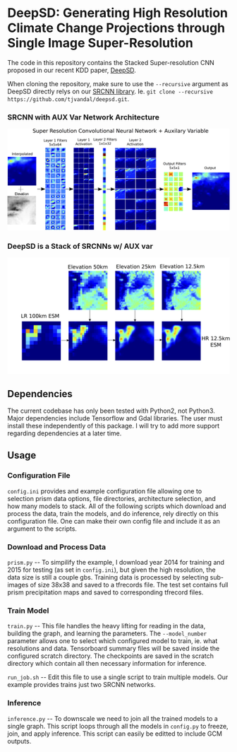 # DeepSD: Generating High Resolution Climate Change Projections through Single Image Super-Resolution

The code in this repository contains the Stacked Super-resolution CNN proposed in our recent KDD paper, [DeepSD](http://www.kdd.org/kdd2017/papers/view/deepsd-generating-high-resolution-climate-change-projections-through-single). 

When cloning the repository, make sure to use the `--recursive` argument as DeepSD directly relys on our [SRCNN library](https://github.com/tjvandal/srcnn-tensorflow). Ie. `git clone --recursive https://github.com/tjvandal/deepsd.git`. 

### SRCNN with AUX Var Network Architecture
![Alt text](deepsd-network.png?raw=true)

### DeepSD is a Stack of SRCNNs w/ AUX var
![Alt text](deepsdflow.png?raw=true)

## Dependencies

The current codebase has only been tested with Python2, not Python3. Major dependencies include Tensorflow and Gdal libraries.
The user must install these independently of this package.  I will try to add more support regarding dependencies at a later time.

## Usage

### Configuration File

`config.ini` provides and example configuration file allowing one to selection prism data options, file directories, architecture selection, and how many models to stack. All of the following scripts which download and process the data, train the models, and do inference, rely directly on this configuration file.  One can make their own config file and include it as an argument to the scripts.

### Download and Process Data 
 
`prism.py` -- To simpilify the example, I download year 2014 for training and 2015 for testing (as set in `config.ini`), but given the high resolution, the data size is still a couple gbs. Training data is processed by selecting sub-images of size 38x38 and saved to a tfrecords file. The test set contains full prism precipitation maps and saved to corresponding tfrecord files.
 
### Train Model

`train.py` -- This file handles the heavy lifting for reading in the data, building the graph, and learning the parameters. The `--model_number` parameter allows one to select which configured model to train, ie. what resolutions and data. Tensorboard summary files will be saved inside the configured scratch directory. The checkpoints are saved in the scratch directory which contain all then necessary information for inference.  

`run_job.sh` -- Edit this file to use a single script to train multiple models.  Our example provides trains just two SRCNN networks.

### Inference

`inference.py` -- To downscale we need to join all the trained models to a single graph. This script loops through all the models in `config.py` to freeze, join, and apply inference. This script can easily be editted to include GCM outputs. 

